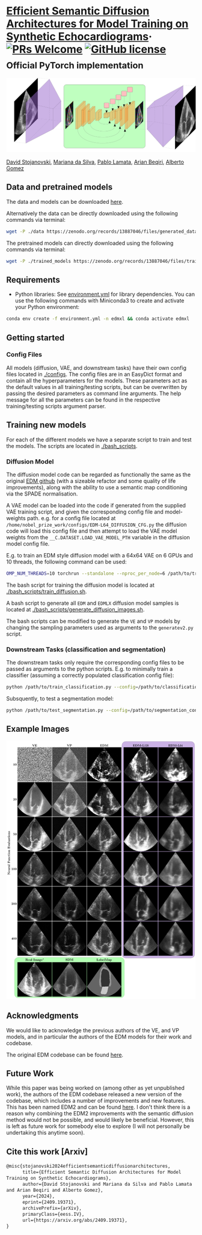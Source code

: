 # [Efficient Semantic Diffusion Architectures for Model Training on Synthetic Echocardiograms](https://arxiv.org/abs/2409.19371)&middot; [![PRs Welcome](https://img.shields.io/badge/PRs-welcome-brightgreen.svg?style=flat-square)](http://makeapullrequest.com) [![GitHub license](https://img.shields.io/badge/license-MIT-blue.svg?style=flat-square)](https://github.com/your/your-project/blob/master/LICENSE)<br><sub>Official PyTorch implementation </sub>

<img src='./assets/tikz_unet.svg'>  

[David Stojanovski](https://scholar.google.com/citations?user=6A_chPAAAAAJ&hl=en), [Mariana da Silva](https://scholar.google.com/citations?user=0JWm1t0AAAAJ&hl=en), [Pablo Lamata](https://scholar.google.com/citations?hl=en&user=H98n1tsAAAAJ), [Arian Beqiri](https://scholar.google.com/citations?hl=en&user=osD0r24AAAAJ&view_op=list_works&sortby=pubdate), [Alberto Gomez](https://scholar.google.com/citations?hl=en&user=T4fP_swAAAAJ&view_op=list_works&sortby=pubdate)

## Data and pretrained models



The data and models can be downloaded [here](https://zenodo.org/records/13887046).

Alternatively the data can be directly downloaded using the following commands via
terminal:

```bash
wget -P ./data https://zenodo.org/records/13887046/files/generated_data.zip
```

The pretrained models can directly downloaded using the following commands via terminal:

```bash
wget -P ./trained_models https://zenodo.org/records/13887046/files/trained_models.zip
```

## Requirements

* Python libraries: See [environment.yml](./environment.yml) for library dependencies. You can use the following
  commands with Miniconda3 to create and activate your Python environment:

```bash
conda env create -f environment.yml -n edmxl && conda activate edmxl
```

## Getting started

### Config Files

All models (diffusion, VAE, and downstream tasks) have their own config files located in [./configs](./configs).
The config files are in an EasyDict format and contain all the hyperparameters for the models. These parameters act as
the default values in all training/testing scripts, but can be overwritten by passing the desired parameters as command
line arguments. The help message for all the parameters can be found in the respective training/testing scripts argument
parser.

## Training new models

For each of the different models we have a separate script to train and test the models. The scripts are located
in [./bash_scripts](./bash_scripts).

### Diffusion Model

The diffusion model code can be regarded as functionally the same as the
original [EDM github](https://github.com/NVlabs/edm) (with a sizeable refactor and some quality of life improvements),
along with the ability to use a semantic map conditioning via the SPADE normalisation.

A VAE model can be loaded into the code if generated from the supplied VAE training script, and given the corresponding
config file and model-weights path. e.g. for a config file located at
`/home/nobel_prize_work/configs/EDM-L64_DIFFUSION_CFG.py` the diffusion code will load this config file and then attempt
to load the VAE model weights from the `__C.DATASET.LOAD_VAE_MODEL_PTH` variable in the diffusion model config file.

E.g. to train an EDM style diffusion model with a 64x64 VAE on 6 GPUs and 10 threads, the following command can be used:

```bash
OMP_NUM_THREADS=10 torchrun --standalone --nproc_per_node=6 /path/to/train_diffusion.py --config=/path/to/vae_config.py --arch=adm --precond=edm
```

The bash script for training the diffusion model is located
at [./bash_scripts/train_diffusion.sh](./bash_scripts/train_diffusion.sh).

A bash script to generate all `EDM` and `EDMLX` diffusion model samples is located
at [./bash_scripts/generate_diffusion_images.sh](./bash_scripts/generate_diffusion_images.sh).

The bash scripts can be modified to generate the `VE` and `VP` models by changing the sampling parameters used as
arguments to the `generatev2.py` script.

### Downstream Tasks (classification and segmentation)

The downstream tasks only require the corresponding config files to be passed as arguments to the python scripts. E.g.
to minimally train a classifier (assuming a correctly populated classification config file):

```bash
python /path/to/train_classification.py --config=/path/to/classification_config.py
```

Subsquently, to test a segmentation model:

```bash
python /path/to/test_segmentation.py --config=/path/to/segmentation_config.py
```

## Example Images

<img src='assets/example_images.svg'>  

## Acknowledgments

We would like to acknowledge the previous authors of the VE, and VP models, and in particular the authors of the EDM
models for their work and codebase.

The original EDM codebase can be found [here](https://github.com/NVlabs/edm).

## Future Work

While this paper was being worked on (among other as yet unpublished work), the authors of the EDM codebase released a
new version of the codebase, which includes a number of improvements and new features. This has been named EDM2 and can
be found [here](https://github.com/NVlabs/edm2). I don't think there is a reason why combining the EDM2 improvements
with the semantic diffusion method would not be possible, and would likely be beneficial. However, this is left as
future work for somebody else to explore (I will not personally be undertaking this anytime soon).

## Cite this work [Arxiv]

```
@misc{stojanovski2024efficientsemanticdiffusionarchitectures,
      title={Efficient Semantic Diffusion Architectures for Model Training on Synthetic Echocardiograms}, 
      author={David Stojanovski and Mariana da Silva and Pablo Lamata and Arian Beqiri and Alberto Gomez},
      year={2024},
      eprint={2409.19371},
      archivePrefix={arXiv},
      primaryClass={eess.IV},
      url={https://arxiv.org/abs/2409.19371}, 
}
```

